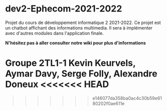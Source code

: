 # dev2-Ephecom-2021-2022
Projet du cours de développement informatique 2 2021-2022. Ce projet est un chatbot affichant des informations multimedia. Il sera à implémenter avec d'autres modules dans l'application finale.

<b>N'hésitez pas à aller consulter notre wiki pour plus d'informations</b>

Groupe 2TL1-1
Kevin Keurvels, Aymar Davy, Serge Folly, Alexandre Doneux
<<<<<<< HEAD
=======




>>>>>>> e146077da358ba0ac4c30b59e6180202f0ae611e

